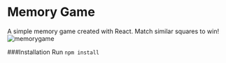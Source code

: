 # Memory Game
A simple memory game created with React. Match similar squares to win!
![memorygame](https://user-images.githubusercontent.com/52731744/163497395-5efcfbc8-d5e2-4b84-b0b6-1d27cf31abe7.gif)


###Installation
Run
`npm install`
